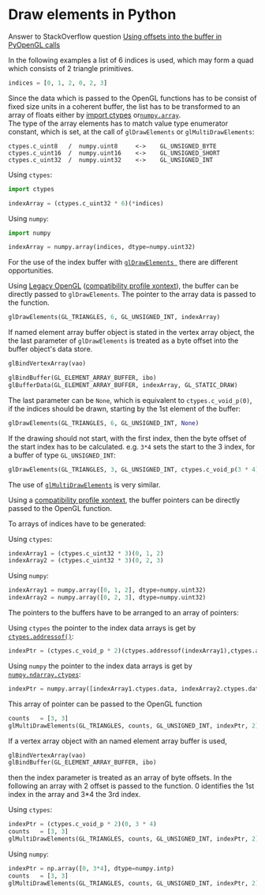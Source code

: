 # Draw elements in Python

Answer to StackOverflow question [Using offsets into the buffer in PyOpenGL calls](https://stackoverflow.com/questions/6431103/using-offsets-into-the-buffer-in-pyopengl-calls/54355523#54355523)

In the following examples a list of 6 indices is used, which may form a quad which consists  of 2 triangle primitives.

```py
indices = [0, 1, 2, 0, 2, 3]
```

Since the data which is passed to the OpenGL functions has to be consist of fixed size units in a coherent buffer, the list has to be transformed to an array of floats either by [import ctypes](https://docs.python.org/3/library/ctypes.html) or[`numpy.array`](https://docs.scipy.org/doc/numpy-1.15.0/reference/generated/numpy.array.html).  
The type of the array elements has to match value type enumerator constant, which is set, at the call of `glDrawElements` or `glMultiDrawElements`:

```
ctypes.c_uint8   /  numpy.uint8     <->    GL_UNSIGNED_BYTE
ctypes.c_uint16  /  numpy.uint16    <->    GL_UNSIGNED_SHORT
ctypes.c_uint32  /  numpy.uint32    <->    GL_UNSIGNED_INT
```

Using `ctypes`:

```py
import ctypes

indexArray = (ctypes.c_uint32 * 6)(*indices)
``` 

Using `numpy`:

```py
import numpy

indexArray = numpy.array(indices, dtype=numpy.uint32)
```

For the use of the index buffer with [`glDrawElements `](https://www.khronos.org/registry/OpenGL-Refpages/gl4/html/glDrawElements.xhtml) there are different opportunities.

Using [Legacy OpenGL](https://www.khronos.org/opengl/wiki/Legacy_OpenGL) ([compatibility profile xontext](https://www.khronos.org/opengl/wiki/OpenGL_Context)), the buffer can be directly passed to `glDrawElements`. The pointer to the array data is passed to the function.

```py
glDrawElements(GL_TRIANGLES, 6, GL_UNSIGNED_INT, indexArray)
``` 

If named element array buffer object is stated in the vertex array object, the the last parameter of `glDrawElements` is treated as a byte offset into the buffer object's data store.

```py
glBindVertexArray(vao)

glBindBuffer(GL_ELEMENT_ARRAY_BUFFER, ibo)
glBufferData(GL_ELEMENT_ARRAY_BUFFER, indexArray, GL_STATIC_DRAW)
```

The last parameter can be `None`, which is equivalent to `ctypes.c_void_p(0)`, if the indices should be drawn, starting by the 1st element of the buffer:

```py
glDrawElements(GL_TRIANGLES, 6, GL_UNSIGNED_INT, None)
```

If the drawing should not start, with the first index, then the byte offset of the start index has to be calculated. e.g. `3*4` sets the start to the 3 index, for a buffer of type `GL_UNSIGNED_INT`:

<!-- language: py -->

```py
glDrawElements(GL_TRIANGLES, 3, GL_UNSIGNED_INT, ctypes.c_void_p(3 * 4))
```  

The use of [`glMultiDrawElements`](https://www.khronos.org/registry/OpenGL-Refpages/gl4/html/glMultiDrawElements.xhtml) is very similar.

Using a [compatibility profile xontext](https://www.khronos.org/opengl/wiki/OpenGL_Context), the buffer pointers can be directly passed to the OpenGL function.

To arrays of indices have to be generated:

Using `ctypes`:

<!-- language: py -->

```py
indexArray1 = (ctypes.c_uint32 * 3)(0, 1, 2)
indexArray2 = (ctypes.c_uint32 * 3)(0, 2, 3)
```

Using `numpy`:

```py
indexArray1 = numpy.array([0, 1, 2], dtype=numpy.uint32)
indexArray2 = numpy.array([0, 2, 3], dtype=numpy.uint32)
```  

The pointers to the buffers have to be arranged to an array of pointers:

Using `ctypes` the pointer to the index data arrays is get by [`ctypes.addressof()`](https://docs.python.org/3/library/ctypes.html#ctypes.addressof):

```py
indexPtr = (ctypes.c_void_p * 2)(ctypes.addressof(indexArray1),ctypes.addressof(indexArray2))
```

Using `numpy` the pointer to the index data arrays is get by [`numpy.ndarray.ctypes`](https://docs.scipy.org/doc/numpy/reference/generated/numpy.ndarray.ctypes.html):

```py
indexPtr = numpy.array([indexArray1.ctypes.data, indexArray2.ctypes.data], dtype=numpy.intp)
```

This array of pointer can be passed to the OpenGL function

```py
counts   = [3, 3]
glMultiDrawElements(GL_TRIANGLES, counts, GL_UNSIGNED_INT, indexPtr, 2)
```

If a vertex array object with an named element array buffer is used,

```py
glBindVertexArray(vao)
glBindBuffer(GL_ELEMENT_ARRAY_BUFFER, ibo)
```

then the index parameter is treated as an array of byte offsets. In the following an array with 2 offset is passed to the function. 0 identifies the 1st index in the array and 3*4 the 3rd index.

Using `ctypes`:

```py
indexPtr = (ctypes.c_void_p * 2)(0, 3 * 4)
counts   = [3, 3]
glMultiDrawElements(GL_TRIANGLES, counts, GL_UNSIGNED_INT, indexPtr, 2)
```

Using `numpy`:

```py
indexPtr = np.array([0, 3*4], dtype=numpy.intp)
counts   = [3, 3]
glMultiDrawElements(GL_TRIANGLES, counts, GL_UNSIGNED_INT, indexPtr, 2)
```